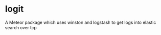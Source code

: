 logit
=====

A Meteor package which uses winston and logstash to get logs into elastic search over tcp
